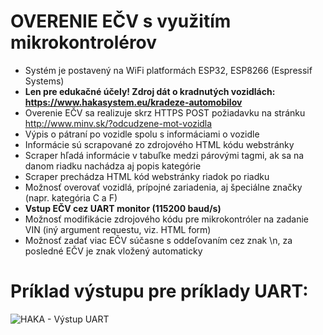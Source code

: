 # OVERENIE EČV s využitím mikrokontrolérov
* Systém je postavený na WiFi platformách ESP32, ESP8266 (Espressif Systems)
* **Len pre edukačné účely! Zdroj dát o kradnutých vozidlách: https://www.hakasystem.eu/kradeze-automobilov**
* Overenie EČV sa realizuje skrz HTTPS POST požiadavku na stránku http://www.minv.sk/?odcudzene-mot-vozidla
* Výpis o pátraní po vozidle spolu s informáciami o vozidle
* Informácie sú scrapované zo zdrojového HTML kódu webstránky
* Scraper hľadá informácie v tabuľke medzi párovými <td> </td> tagmi, ak sa na danom riadku nachádza aj popis kategórie
* Scraper prechádza HTML kód webstránky riadok po riadku
* Možnosť overovať vozidlá, prípojné zariadenia, aj špeciálne značky (napr. kategória C a F)
* **Vstup EČV cez UART monitor (115200 baud/s)**
* Možnosť modifikácie zdrojového kódu pre mikrokontróler na zadanie VIN (iný argument requestu, viz. HTML form)
* Možnosť zadať viac EČV súčasne s oddeľovaním cez znak \n, za posledné EČV je znak vložený automaticky
# Príklad výstupu pre príklady UART:
![HAKA - Výstup UART](https://i.imgur.com/dHOXFNc.png)
